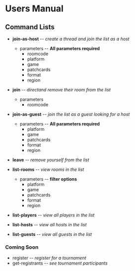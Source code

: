 # Users Manual

## Command Lists
* **join-as-host** -- _create a thread and join the list as a host_
    - parameters -- **All parameters required**
        * roomcode
        * platform
        * game
        * patchcards
        * format
        * region

* **join** -- _directand remove their room from the list_
    - parameters 
        * roomcode

* **join-as-guest** -- _join the list as a guest looking for a host_
    - parameters -- **All parameters required**
        * platform
        * game
        * patchcards
        * format
        * region

* **leave** -- _remove yourself from the list_

* **list-rooms** -- _view rooms in the list_
    - parameters -- **filter options**
        * platform
        * game
        * patchcards
        * format
        * region

* **list-players** -- _view all players in the list_
* **list-hosts** -- _view all hosts in the list_
* **list-guests** -- _view all guests in the list_


### Coming Soon
* register -- _register for a tournament_
* get-registrants -- _see tournament participants_

